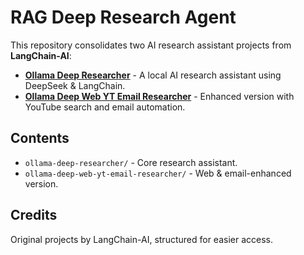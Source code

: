 # RAG Deep Research Agent

This repository consolidates two AI research assistant projects from **LangChain-AI**:

- **[Ollama Deep Researcher](https://github.com/langchain-ai/ollama-deep-researcher)** - A local AI research assistant using DeepSeek & LangChain.
- **[Ollama Deep Web YT Email Researcher](https://github.com/langchain-ai/ollama-deep-researcher)** - Enhanced version with YouTube search and email automation.

## Contents
- `ollama-deep-researcher/` - Core research assistant.
- `ollama-deep-web-yt-email-researcher/` - Web & email-enhanced version.

## Credits
Original projects by LangChain-AI, structured for easier access.